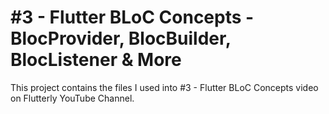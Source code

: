 # #3 - Flutter BLoC Concepts - BlocProvider, BlocBuilder, BlocListener & More

This project contains the files I used into #3 - Flutter BLoC Concepts video on Flutterly YouTube Channel.
